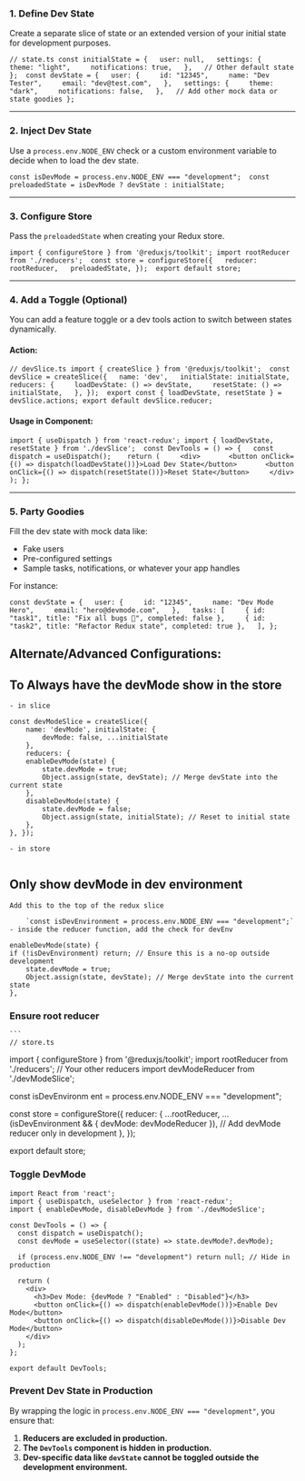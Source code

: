 ### 1. **Define Dev State**

Create a separate slice of state or an extended version of your initial state for development purposes.

`// state.ts const initialState = {   user: null,   settings: {     theme: "light",     notifications: true,   },   // Other default state };  const devState = {   user: {     id: "12345",     name: "Dev Tester",     email: "dev@test.com",   },   settings: {     theme: "dark",     notifications: false,   },   // Add other mock data or state goodies };`

---

### 2. **Inject Dev State**

Use a `process.env.NODE_ENV` check or a custom environment variable to decide when to load the dev state.

`const isDevMode = process.env.NODE_ENV === "development";  const preloadedState = isDevMode ? devState : initialState;`

---

### 3. **Configure Store**

Pass the `preloadedState` when creating your Redux store.

`import { configureStore } from '@reduxjs/toolkit'; import rootReducer from './reducers';  const store = configureStore({   reducer: rootReducer,   preloadedState, });  export default store;`

---

### 4. **Add a Toggle (Optional)**

You can add a feature toggle or a dev tools action to switch between states dynamically.

#### Action:

`// devSlice.ts import { createSlice } from '@reduxjs/toolkit';  const devSlice = createSlice({   name: 'dev',   initialState: initialState,   reducers: {     loadDevState: () => devState,     resetState: () => initialState,   }, });  export const { loadDevState, resetState } = devSlice.actions; export default devSlice.reducer;`

#### Usage in Component:

`import { useDispatch } from 'react-redux'; import { loadDevState, resetState } from './devSlice';  const DevTools = () => {   const dispatch = useDispatch();    return (     <div>       <button onClick={() => dispatch(loadDevState())}>Load Dev State</button>       <button onClick={() => dispatch(resetState())}>Reset State</button>     </div>   ); };`

---

### 5. **Party Goodies**

Fill the dev state with mock data like:

- Fake users
- Pre-configured settings
- Sample tasks, notifications, or whatever your app handles

For instance:

`const devState = {   user: {     id: "12345",     name: "Dev Mode Hero",     email: "hero@devmode.com",   },   tasks: [     { id: "task1", title: "Fix all bugs 🐛", completed: false },     { id: "task2", title: "Refactor Redux state", completed: true },   ], };`


## Alternate/Advanced Configurations:
## To Always have the devMode show in the store
	- in slice
```
const devModeSlice = createSlice({
	name: 'devMode', initialState: {
		devMode: false, ...initialState
	}, 
	reducers: { 
	enableDevMode(state) { 
		state.devMode = true; 
		Object.assign(state, devState); // Merge devState into the current state
	},
	disableDevMode(state) { 
		state.devMode = false; 
		Object.assign(state, initialState); // Reset to initial state 
	}, 
}, });
```
	- in store
```const store = configureStore({ reducer: { devMode: devModeReducer, // Other reducers... }, });
```
## Only show devMode in dev environment
	Add this to the top of the redux slice
	
		`const isDevEnvironment = process.env.NODE_ENV === "development";`
	- inside the reducer function, add the check for devEnv
	
	enableDevMode(state) { 
	if (!isDevEnvironment) return; // Ensure this is a no-op outside development
		state.devMode = true; 
		Object.assign(state, devState); // Merge devState into the current state
	},

### Ensure root reducer
	```
	// store.ts
import { configureStore } from '@reduxjs/toolkit';
import rootReducer from './reducers'; // Your other reducers
import devModeReducer from './devModeSlice';

const isDevEnvironm
ent = process.env.NODE_ENV === "development";

const store = configureStore({
  reducer: {
    ...rootReducer,
    ...(isDevEnvironment && { devMode: devModeReducer }), // Add devMode reducer only in development
  },
});

export default store;

### Toggle DevMode

```
import React from 'react';
import { useDispatch, useSelector } from 'react-redux';
import { enableDevMode, disableDevMode } from './devModeSlice';

const DevTools = () => {
  const dispatch = useDispatch();
  const devMode = useSelector((state) => state.devMode?.devMode);

  if (process.env.NODE_ENV !== "development") return null; // Hide in production

  return (
    <div>
      <h3>Dev Mode: {devMode ? "Enabled" : "Disabled"}</h3>
      <button onClick={() => dispatch(enableDevMode())}>Enable Dev Mode</button>
      <button onClick={() => dispatch(disableDevMode())}>Disable Dev Mode</button>
    </div>
  );
};

export default DevTools;

```
### **Prevent Dev State in Production**

By wrapping the logic in `process.env.NODE_ENV === "development"`, you ensure that:

1. **Reducers are excluded in production.**
2. **The `DevTools` component is hidden in production.**
3. **Dev-specific data like `devState` cannot be toggled outside the development environment.**